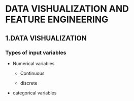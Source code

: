 # DATA VISHUALIZATION AND FEATURE ENGINEERING
## 1.DATA VISHUALIZATION
### Types of input variables
* Numerical variables
  - Continuous
    
  - discrete 
* categorical variables
  
